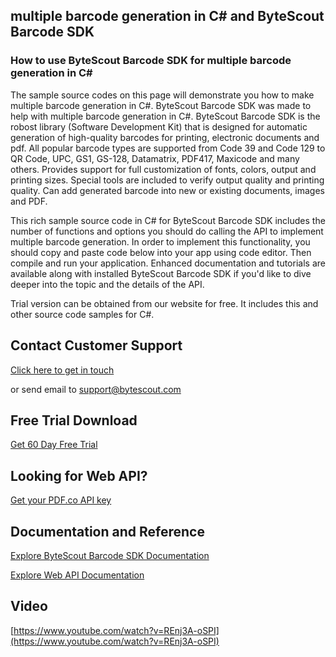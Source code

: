 ## multiple barcode generation in C# and ByteScout Barcode SDK

### How to use ByteScout Barcode SDK for multiple barcode generation in C#

The sample source codes on this page will demonstrate you how to make multiple barcode generation in C#. ByteScout Barcode SDK was made to help with multiple barcode generation in C#. ByteScout Barcode SDK is the robost library (Software Development Kit) that is designed for automatic generation of high-quality barcodes for printing, electronic documents and pdf. All popular barcode types are supported from Code 39 and Code 129 to QR Code, UPC, GS1, GS-128, Datamatrix, PDF417, Maxicode and many others. Provides support for full customization of fonts, colors, output and printing sizes. Special tools are included to verify output quality and printing quality. Can add generated barcode into new or existing documents, images and PDF.

This rich sample source code in C# for ByteScout Barcode SDK includes the number of functions and options you should do calling the API to implement multiple barcode generation. In order to implement this functionality, you should copy and paste code below into your app using code editor. Then compile and run your application. Enhanced documentation and tutorials are available along with installed ByteScout Barcode SDK if you'd like to dive deeper into the topic and the details of the API.

Trial version can be obtained from our website for free. It includes this and other source code samples for C#.

## Contact Customer Support

[Click here to get in touch](https://bytescout.zendesk.com/hc/en-us/requests/new?subject=ByteScout%20Barcode%20SDK%20Question)

or send email to [support@bytescout.com](mailto:support@bytescout.com?subject=ByteScout%20Barcode%20SDK%20Question) 

## Free Trial Download

[Get 60 Day Free Trial](https://bytescout.com/download/web-installer?utm_source=github-readme)

## Looking for Web API? 

[Get your PDF.co API key](https://pdf.co/documentation/api?utm_source=github-readme)

## Documentation and Reference

[Explore ByteScout Barcode SDK Documentation](https://bytescout.com/documentation/index.html?utm_source=github-readme)

[Explore Web API Documentation](https://pdf.co/documentation/api?utm_source=github-readme)

## Video

[https://www.youtube.com/watch?v=REnj3A-oSPI](https://www.youtube.com/watch?v=REnj3A-oSPI)